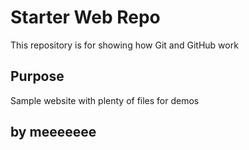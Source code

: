 # Starter Web Repo
This repository is for showing how Git and GitHub work
## Purpose
Sample website with plenty of files for demos

## by meeeeeee
